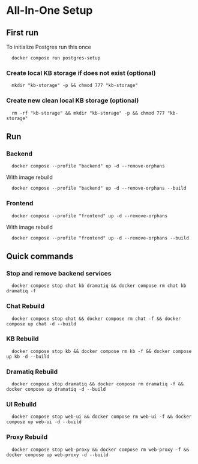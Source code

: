 # All-In-One Setup

## First run
To initialize Postgres run this once
```shell
  docker compose run postgres-setup
```


### Create local KB storage if does not exist (optional)
```shell
  mkdir "kb-storage" -p && chmod 777 "kb-storage"
```

### Create new clean local KB storage (optional)
```shell
  rm -rf "kb-storage" && mkdir "kb-storage" -p && chmod 777 "kb-storage"
```

## Run


### Backend
```shell
  docker compose --profile "backend" up -d --remove-orphans
```
With image rebuild
```shell
  docker compose --profile "backend" up -d --remove-orphans --build
```

### Frontend
```shell
  docker compose --profile "frontend" up -d --remove-orphans
```
With image rebuild
```shell
  docker compose --profile "frontend" up -d --remove-orphans --build
```
## Quick commands

### Stop and remove backend services
```shell
  docker compose stop chat kb dramatiq && docker compose rm chat kb dramatiq -f
```

### Chat Rebuild
```shell
  docker compose stop chat && docker compose rm chat -f && docker compose up chat -d --build 
```

### KB Rebuild
```shell
  docker compose stop kb && docker compose rm kb -f && docker compose up kb -d --build 
```

### Dramatiq Rebuild
```shell
  docker compose stop dramatiq && docker compose rm dramatiq -f && docker compose up dramatiq -d --build 
```

### UI Rebuild
```shell
  docker compose stop web-ui && docker compose rm web-ui -f && docker compose up web-ui -d --build 
```

### Proxy Rebuild
```shell
  docker compose stop web-proxy && docker compose rm web-proxy -f && docker compose up web-proxy -d --build 
```